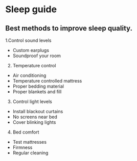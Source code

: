 # Sleep guide

## Best methods to improve sleep quality.
1.Control sound levels
- Custom earplugs
- Soundproof your room
2. Temperature control
- Air conditioning
- Temperature controlled mattress
- Proper bedding material
- Proper blankets and fill 
3. Control light levels
- Install blackout curtains
- No screens near bed
- Cover blinking lights
4. Bed comfort 
- Test mattresses
- Firmness
- Regular cleaning
